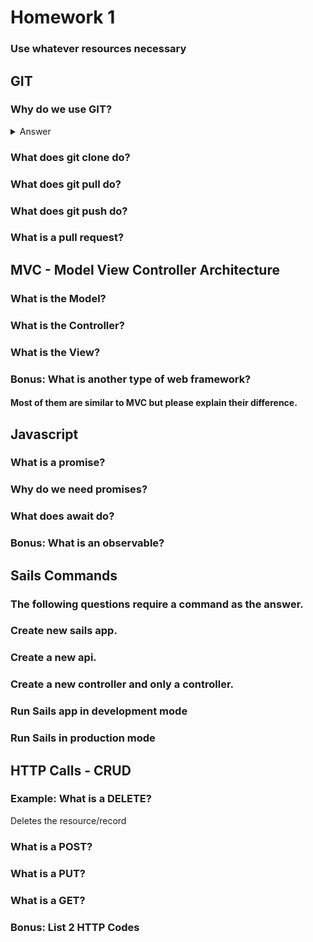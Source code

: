 # Homework 1

### Use whatever resources necessary

## GIT

### Why do we use GIT? 

<details><summary>Answer</summary>
<p>

#### Here is the answer.

</p>
</details>


### What does git clone do?

### What does git pull do? 

### What does git push do? 

### What is a pull request? 

## MVC - Model View Controller Architecture

### What is the Model?

### What is the Controller?

### What is the View? 

### Bonus: What is another type of web framework? 
#### Most of them are similar to MVC but please explain their difference. 

## Javascript

### What is a promise? 

### Why do we need promises? 

### What does await do? 

### Bonus: What is an observable?

## Sails Commands 
### The following questions require a command as the answer.

### Create new sails app.

### Create a new api.

### Create a new controller and only a controller.

### Run Sails app in development mode

### Run Sails in production mode

## HTTP Calls - CRUD

### Example: What is a DELETE?
Deletes the resource/record

### What is a POST?

### What is a PUT?

### What is a GET?

### Bonus: List 2 HTTP Codes